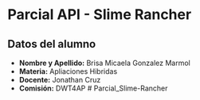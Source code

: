 # Parcial API - Slime Rancher

## Datos del alumno
- **Nombre y Apellido:** Brisa Micaela Gonzalez Marmol
- **Materia:** Apliaciones Hibridas
- **Docente:** Jonathan Cruz
- **Comisión:** DWT4AP
#   P a r c i a l _ S l i m e - R a n c h e r 
 
 
